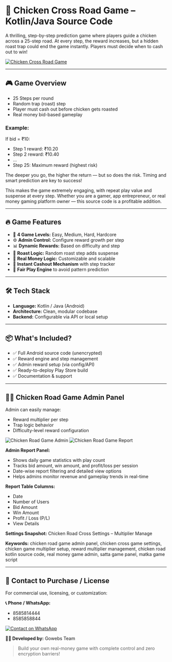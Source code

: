 # 🐔 Chicken Cross Road Game – Kotlin/Java Source Code

A thrilling, step-by-step prediction game where players guide a chicken across a 25-step road. At every step, the reward increases, but a hidden roast trap could end the game instantly. Players must decide when to cash out to win!

[![Chicken Cross Road Game](https://www.dpboss.solutions/images/chicken-road-source-code.png)](https://www.dpboss.solutions/blog/information/chicken-cross-road-game-source-code-buy-launch-your-own.html)

---

## 🎮 Game Overview
- 25 Steps per round
- Random trap (roast) step
- Player must cash out before chicken gets roasted
- Real money bid-based gameplay

### Example:
If bid = ₹10:
- Step 1 reward: ₹10.20
- Step 2 reward: ₹10.40
- ...
- Step 25: Maximum reward (highest risk)

The deeper you go, the higher the return — but so does the risk. Timing and smart prediction are key to success!

This makes the game extremely engaging, with repeat play value and suspense at every step. Whether you are a gamer, app entrepreneur, or real money gaming platform owner — this source code is a profitable addition.

---

## 🔥 Game Features
- 🧠 **4 Game Levels:** Easy, Medium, Hard, Hardcore
- ⚙️ **Admin Control:** Configure reward growth per step
- 📊 **Dynamic Rewards:** Based on difficulty and step
- 🚫 **Roast Logic:** Random roast step adds suspense
- 💼 **Real Money Logic:** Customizable and scalable
- 🎯 **Instant Cashout Mechanism** with step tracker
- 🔐 **Fair Play Engine** to avoid pattern prediction

---

## 🛠 Tech Stack
- **Language:** Kotlin / Java (Android)
- **Architecture:** Clean, modular codebase
- **Backend:** Configurable via API or local setup

---

## 📦 What's Included?
- ✅ Full Android source code (unencrypted)
- ✅ Reward engine and step management
- ✅ Admin reward setup (via config/API)
- ✅ Ready-to-deploy Play Store build
- ✅ Documentation & support

---

## 🧑‍💼 Chicken Road Game Admin Panel
Admin can easily manage:
- Reward multiplier per step
- Trap logic behavior
- Difficulty-level reward configuration

<img src="https://www.dpboss.solutions/images/chicken-road-game-admin.png" alt="Chicken Road Game Admin" draggable="false">

<img src="https://www.dpboss.solutions/images/chicken-road-game-report.png" alt="Chicken Road Game Report" draggable="false">

**Admin Report Panel:**
- Shows daily game statistics with play count
- Tracks bid amount, win amount, and profit/loss per session
- Date-wise report filtering and detailed view options
- Helps admins monitor revenue and gameplay trends in real-time

**Report Table Columns:**
- Date
- Number of Users
- Bid Amount
- Win Amount
- Profit / Loss (P/L)
- View Details

**Settings Snapshot:** Chicken Road Cross Settings – Multiplier Manage

**Keywords:** chicken road game admin panel, chicken cross game settings, chicken game multiplier setup, reward multiplier management, chicken road kotlin source code, real money game admin, satta game panel, matka game script

---

## 📲 Contact to Purchase / License
For commercial use, licensing, or customization:

**📞 Phone / WhatsApp:**
- 8585814444
- 8585858844

[![Contact on WhatsApp](https://www.dpboss.solutions/images/chicekn-road-game-develop.png)](https://wa.me/918585858844)

**👨‍💻 Developed by:** Gowebs Team

> Build your own real-money game with complete control and zero encryption barriers!